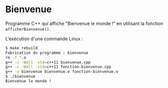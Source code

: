 # Bienvenue
Programme C++ qui affiche "Bienvenue le monde !" en utilisant la fonction
`afficherBienvenue()`.

L'exécution d'une commande Linux :

```sh
$ make rebuild
Fabrication du programme : bienvenue
rm -f *.o
g++ -c -Wall -std=c++11 bienvenue.cpp
g++ -c -Wall -std=c++11 fonction-bienvenue.cpp
g++ -o bienvenue bienvenue.o fonction-bienvenue.o
$ ./bienvenue
Bienvenue le monde !

